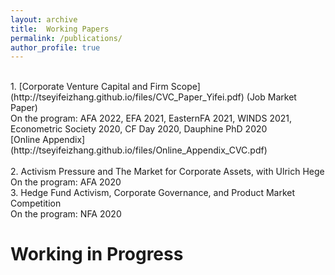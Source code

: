 ```yaml
---
layout: archive
title:  Working Papers
permalink: /publications/
author_profile: true
---
```


<br />
1. [Corporate Venture Capital and Firm Scope](http://tseyifeizhang.github.io/files/CVC_Paper_Yifei.pdf) (Job Market Paper)
<br /> 
On the program: AFA 2022, EFA 2021, EasternFA 2021, WINDS 2021, Econometric Society 2020, CF Day 2020, Dauphine PhD 2020
<br />
[Online Appendix](http://tseyifeizhang.github.io/files/Online_Appendix_CVC.pdf)
<br />
<br />
2. Activism Pressure and The Market for Corporate Assets, with Ulrich Hege
<br />
On the program: AFA 2020
<br />
3. Hedge Fund Activism, Corporate Governance, and Product Market Competition
<br />
On the program: NFA 2020

Working in Progress
======
